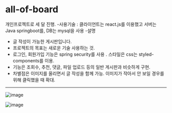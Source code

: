 # all-of-board

개인프로젝트로 세 달 진행.
-사용기술 : 클라이언트는 react.js를 이용했고 서버는 Java springboot를, DB는 mysql을 사용 
-설명
  - 글 작성이 가능한 게시판입니다.
  - 프로젝트의 목표는 새로운 기술 사용하는 것. 
  - 로그인, 회원가입 기능은 spring security를 사용 . 스타일은 css는 styled-components를 이용.
  - 기능은 조회수, 추천, 댓글, 파일 업로드 등의 일반 게시판과 비슷하게 구현.
  - 차별점은 이미지를 올리면서 글 작성을 함께 가능. 이미지가 작아서 안 보일 경우를 위해 클릭했을 때 확대.
---
![image](https://user-images.githubusercontent.com/49854611/157052148-e2c45d6d-dbd7-439a-b8e1-79ca4f5491bd.png)

![image](https://user-images.githubusercontent.com/49854611/157052158-46f078bd-2a19-44ea-a2cb-622c039e1e22.png)
